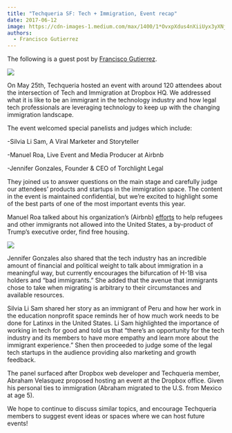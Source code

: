 ```yaml
---
title: "Techqueria SF: Tech + Immigration, Event recap"
date: 2017-06-12
image: https://cdn-images-1.medium.com/max/1400/1*OvxpXdus4nXiiUyx3yXNjw.jpeg
authors:
  - Francisco Gutierrez
---
```


The following is a guest post by [Francisco Gutierrez](https://www.linkedin.com/in/franciscojgutierrez/).

![](https://cdn-images-1.medium.com/max/1400/1*OvxpXdus4nXiiUyx3yXNjw.jpeg)

On May 25th, Techqueria hosted an event with around 120 attendees about the intersection of Tech and Immigration at Dropbox HQ. We addressed what it is like to be an immigrant in the technology industry and how legal tech professionals are leveraging technology to keep up with the changing immigration landscape.

The event welcomed special panelists and judges which include:

\-Silvia Li Sam, A Viral Marketer and Storyteller

\-Manuel Roa, Live Event and Media Producer at Airbnb

\-Jennifer Gonzales, Founder & CEO of Torchlight Legal

They joined us to answer questions on the main stage and carefully judge our attendees’ products and startups in the immigration space. The content in the event is maintained confidential, but we’re excited to highlight some of the best parts of one of the most important events this year.

Manuel Roa talked about his organization’s (Airbnb) [efforts](https://www.washingtonpost.com/news/the-intersect/wp/2017/01/29/airbnb-offers-free-housing-to-refugees-and-others-in-limbo-after-trumps-executive-order/?utm_term=.f4b3e9d760e0) to help refugees and other immigrants not allowed into the United States, a by-product of Trump’s executive order, find free housing.

![](https://cdn-images-1.medium.com/max/1800/1*8c38VY7mWD4kM_Bowz4UXQ.jpeg)

Jennifer Gonzales also shared that the tech industry has an incredible amount of financial and political weight to talk about immigration in a meaningful way, but currently encourages the bifurcation of H-1B visa holders and “bad immigrants.” She added that the avenue that immigrants chose to take when migrating is arbitrary to their circumstances and available resources.

Silvia Li Sam shared her story as an immigrant of Peru and how her work in the education nonprofit space reminds her of how much work needs to be done for Latinxs in the United States. Li Sam highlighted the importance of working in tech for good and told us that “there’s an opportunity for the tech industry and its members to have more empathy and learn more about the immigrant experience.” Shen then proceeded to judge some of the legal tech startups in the audience providing also marketing and growth feedback.

The panel surfaced after Dropbox web developer and Techqueria member, Abraham Velasquez proposed hosting an event at the Dropbox office. Given his personal ties to immigration (Abraham migrated to the U.S. from Mexico at age 5).

We hope to continue to discuss similar topics, and encourage Techqueria members to suggest event ideas or spaces where we can host future events!
